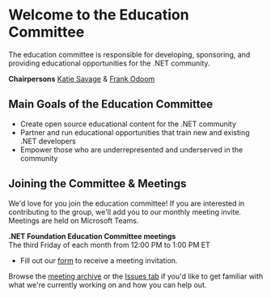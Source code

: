 # Welcome to the Education Committee
The education committee is responsible for developing, sponsoring, and providing educational opportunities for the .NET community.

**Chairpersons** [Katie Savage](https://github.com/katiesavage) & [Frank Odoom](https://github.com/frankodoom) 

## Main Goals of the Education Committee
- Create open source educational content for the .NET community
- Partner and run educational opportunities that train new and existing .NET developers
- Empower those who are underrepresented and underserved in the community

## Joining the Committee & Meetings
We'd love for you join the education committee! If you are interested in contributing to the group, we'll add you to our monthly meeting invite. Meetings are held on Microsoft Teams.

**.NET Foundation Education Committee meetings**  
The third Friday of each month from 12:00 PM to 1:00 PM ET
- Fill out our [form](https://forms.office.com/r/uf3HLLevAK) to receive a meeting invitation.

Browse the [meeting archive](https://github.com/dotnet-foundation/wg-education/tree/master/meetings) or the [Issues tab](https://github.com/dotnet-foundation/wg-education/issues) if you'd like to get familiar with what we're currently working on and how you can help out.

